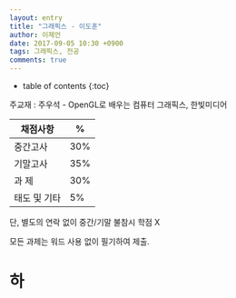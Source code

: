 ```yaml
---
layout: entry
title: "그래픽스 - 이도훈"
author: 이제언
date: 2017-09-05 10:30 +0900
tags: 그래픽스, 전공
comments: true
--- 
```

* table of contents
{:toc}

주교재 : 주우석 - OpenGL로 배우는 컴퓨터 그래픽스, 한빛미디어


|   채점사항   |  %  |
|-------------|-----|
|   중간고사   | 30% |
|   기말고사   | 35% |
|    과  제   | 30% |
|  태도 및 기타 | 5% |

단, 별도의 연락 없이 중간/기말 불참시 학점 X

모든 과제는 워드 사용 없이 필기하여 제출.  

# 하

